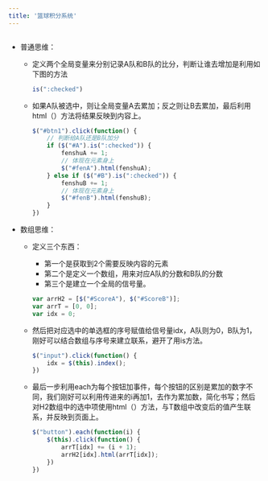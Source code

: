 ```yaml
---
title: '篮球积分系统'
---
```


<center>
    <img src="https://mynotes-1257961174.cos.ap-beijing.myqcloud.com/youdaoNotes/jq-8/clipboard.png" alt="">
</center>

- 普通思维：
    - 定义两个全局变量来分别记录A队和B队的比分，判断让谁去增加是利用如下图的方法
        ```js
        is(":checked")
        ```
    - 如果A队被选中，则让全局变量A去累加；反之则让B去累加，最后利用html（）方法将结果反映到内容上。
        ```js
        $("#btn1").click(function() {
            // 判断给A队还是B队加分
            if ($("#A").is(":checked")) {
                fenshuA += 1;
                // 体现在元素身上
                $("#fenA").html(fenshuA);
            } else if ($("#B").is(":checked")) {
                fenshuB += 1;
                // 体现在元素身上
                $("#fenB").html(fenshuB);
            }
        })
        ```


- 数组思维：

    - 定义三个东西：
        - 第一个是获取到2个需要反映内容的元素
        - 第二个是定义一个数组，用来对应A队的分数和B队的分数
        - 第三个是建立一个全局的信号量。
        ```js
        var arrH2 = [$("#ScoreA"), $("#ScoreB")];
        var arrT = [0, 0];
        var idx = 0;
        ```

    - 然后把对应选中的单选框的序号赋值给信号量idx，A队则为0，B队为1，刚好可以结合数组与序号来建立联系，避开了用is方法。
        ```js
        $("input").click(function() {
            idx = $(this).index();
        })
        ```

    - 最后一步利用each为每个按钮加事件，每个按钮的区别是累加的数字不同，我们刚好可以利用传进来的i再加1，去作为累加数，简化书写；然后对H2数组中的选中项使用html（）方法，与T数组中改变后的值产生联系，并反映到页面上。
        ```js
        $("button").each(function(i) {
            $(this).click(function() {
                arrT[idx] += (i + 1);
                arrH2[idx].html(arrT[idx]);
            })
        })
        ```